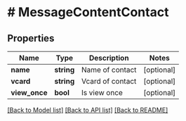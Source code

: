 # # MessageContentContact

## Properties

Name | Type | Description | Notes
------------ | ------------- | ------------- | -------------
**name** | **string** | Name of contact | [optional]
**vcard** | **string** | Vcard of contact | [optional]
**view_once** | **bool** | Is view once | [optional]

[[Back to Model list]](../../README.md#models) [[Back to API list]](../../README.md#endpoints) [[Back to README]](../../README.md)

